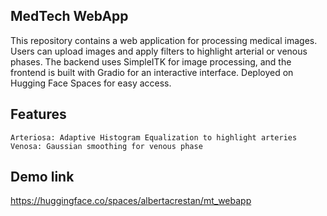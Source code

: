 ## MedTech WebApp
This repository contains a web application for processing medical images. Users can upload images and apply filters to highlight arterial or venous phases. The backend uses SimpleITK for image processing, and the frontend is built with Gradio for an interactive interface. Deployed on Hugging Face Spaces for easy access.
## Features
    Arteriosa: Adaptive Histogram Equalization to highlight arteries
    Venosa: Gaussian smoothing for venous phase

## Demo link
https://huggingface.co/spaces/albertacrestan/mt_webapp
